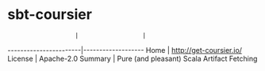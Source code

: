 
# sbt-coursier

                       |                  |
-----------------------|-------------------
Home                   | http://get-coursier.io/
License                | Apache-2.0
Summary                | Pure (and pleasant) Scala Artifact Fetching
